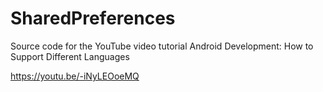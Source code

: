 # SharedPreferences

Source code for the YouTube video tutorial Android Development: How to Support Different Languages

https://youtu.be/-iNyLEOoeMQ
